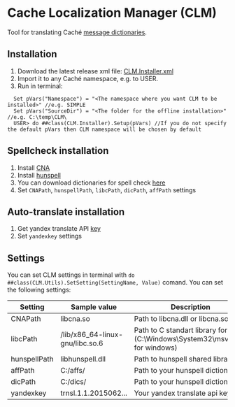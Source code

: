 # Cache Localization Manager (CLM)
Tool for translating Caché [message dictionaries](http://docs.intersystems.com/cache20152/csp/docbook/DocBook.UI.Page.cls?KEY=GZAP_localization#GZAP_C196068).

## Installation

1. Download the latest release xml file: [CLM.Installer.xml](https://github.com/intersystems-ru/cache-localization-manager/releases/)
2. Import it to any Caché namespace, e.g. to USER.
3. Run in terminal:
```
  Set pVars("Namespace") = "<The namespace where you want CLM to be installed>" //e.g. SIMPLE
  Set pVars("SourceDir") = "<The folder for the offline installation>"          //e.g. C:\temp\CLM\
  USER> do ##class(CLM.Installer).Setup(pVars) //If you do not specify the default pVars then CLM namespace will be chosen by default
```


## Spellcheck installation

1. Install [CNA](https://github.com/intersystems-ru/cna)
2. Install [hunspell](http://hunspell.sourceforge.net/)
3. You can download dictionaries for spell check [here](https://drive.google.com/open?id=0B67IDZK3qoXJNDkySUxWNXY4dWM)
4. Set `CNAPath`, `hunspellPath`, `libcPath`, `dicPath`, `affPath` settings

## Auto-translate installation

1. Get yandex translate API [key](https://tech.yandex.com/translate/)
2. Set `yandexkey` settings


## Settings

You can set CLM settings in terminal with `do ##class(CLM.Utils).SetSetting(SettingName, Value)` comand.
You can set the following settings:

| Setting      | Sample value                    | Description                                                                       |
|--------------|---------------------------------|---------------------------------------------------------------------------------- |
| CNAPath      | libcna.so                       | Path to libcna.dll or libcna.so                                                   |
| libcPath     | /lib/x86_64-linux-gnu/libc.so.6 | Path to C standart library for Linux (C:\Windows\System32\msvcrt.dll for windows) |
| hunspellPath | libhunspell.dll                 | Path to hunspell shared library                                                   |
| affPath      | C:/affs/                        | Path to your hunspell dictionary                                                  |
| dicPath      | C:/dics/                        | Path to your hunspell dictionary                                                  |
| yandexkey    | trnsl.1.1.2015062...            | Your yandex translate api key                                                     |
